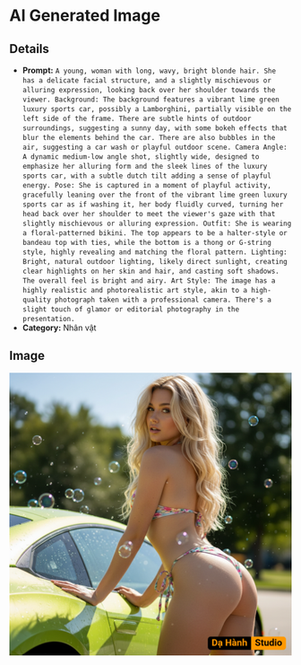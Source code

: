 # AI Generated Image

## Details
- **Prompt:** `A young, woman with long, wavy, bright blonde hair. She has a delicate facial structure, and a slightly mischievous or alluring expression, looking back over her shoulder towards the viewer.
Background: The background features a vibrant lime green luxury sports car, possibly a Lamborghini, partially visible on the left side of the frame. There are subtle hints of outdoor surroundings, suggesting a sunny day, with some bokeh effects that blur the elements behind the car. There are also bubbles in the air, suggesting a car wash or playful outdoor scene.
Camera Angle: A dynamic medium-low angle shot, slightly wide, designed to emphasize her alluring form and the sleek lines of the luxury sports car, with a subtle dutch tilt adding a sense of playful energy.
Pose: She is captured in a moment of playful activity, gracefully leaning over the front of the vibrant lime green luxury sports car as if washing it, her body fluidly curved, turning her head back over her shoulder to meet the viewer's gaze with that slightly mischievous or alluring expression.
Outfit: She is wearing a floral-patterned bikini. The top appears to be a halter-style or bandeau top with ties, while the bottom is a thong or G-string style, highly revealing and matching the floral pattern.
Lighting: Bright, natural outdoor lighting, likely direct sunlight, creating clear highlights on her skin and hair, and casting soft shadows. The overall feel is bright and airy.
Art Style: The image has a highly realistic and photorealistic art style, akin to a high-quality photograph taken with a professional camera. There's a slight touch of glamor or editorial photography in the presentation.`
- **Category:** Nhân vật


## Image
![AI Generated Image](./image-2025-10-18T00-26-17-890Z-hcw2b.png)
